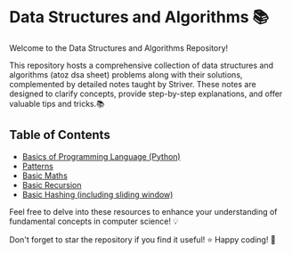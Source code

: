 # Data Structures and Algorithms 📚

Welcome to the Data Structures and Algorithms Repository!

This repository hosts a comprehensive collection of data structures and algorithms (atoz dsa sheet) problems along with their solutions, complemented by detailed notes taught by Striver. These notes are designed to clarify concepts, provide step-by-step explanations, and offer valuable tips and tricks.📚

## Table of Contents
- [Basics of Programming Language (Python)](./01_Basics_of_Python/)
- [Patterns](./02_Patterns/)
- [Basic Maths](./03_Basic_Maths/)
- [Basic Recursion](./04_Basic_Recursion/)
- [Basic Hashing (including sliding window)](./05_Basic_Hashing/)

Feel free to delve into these resources to enhance your understanding of fundamental concepts in computer science! 💡

Don't forget to star the repository if you find it useful! ⭐️ 
Happy coding! 🚀